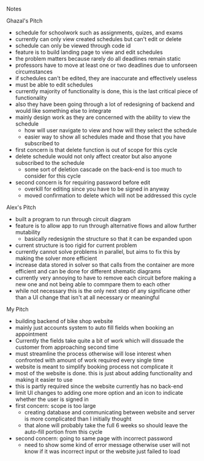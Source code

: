 Notes

Ghazal's Pitch
- schedule for schoolwork such as assignments, quizes, and exams
- currently can only view created schedules but can't edit or delete
- schedule can only be viewed through code id
- feature is to build landing page to view and edit schedules
- the problem matters because rarely do all deadlines remain static
- professors have to move at least one or two deadlines due to unforseen circumstances
- if schedules can't be edited, they are inaccurate and effectively useless
- must be able to edit schedules
- currently majority of functionality is done, this is the last critical piece of functionality
- also they have been going through a lot of redesigning of backend and would like something else to integrate
- mainly design work as they are concerned with the ability to view the schedule
    - how will user navigate to view and how will they select the schedule
    - easier way to show all schedules made and those that you have subscribed to
- first concern is that delete function is out of scope for this cycle
- delete schedule would not only affect creator but also anyone subscribed to the schedule
    - some sort of deletion cascade on the back-end is too much to consider for this cycle
- second concern is for requiring password before edit
    - overkill for editing since you have to be signed in anyway
    - moved confirmation to delete which will not be addressed this cycle

Alex's Pitch
- built a program to run through circuit diagram
- feature is to allow app to run through alternative flows and allow further mutability
    - basically redesignin the structure so that it can be expanded upon
- current structure is too rigid for current problem
- currently cannot solve problems in parallel, but aims to fix this by making the solver more efficient
- increase data stored in solver so that calls from the container are more efficient and can be done for different shematic diagrams
- currently very annoying to have to remove each circuit before making a new one and not being able to commpare them to each other
- while not necessary this is the only next step of any significane other than a UI change that isn't at all necessary or meaningful

My Pitch
- building backend of bike shop website
- mainly just accounts system to auto fill fields when booking an appointment
- Currently the fields take quite a bit of work which will dissuade the customer from approaching second time
- must streamline the process otherwise will lose interest when confronted with amount of work required every single time
- website is meant to simplify booking process not complicate it
- most of the website is done. this is just about adding functionality and making it easier to use
- this is partly required since the website currently has no back-end
- limit UI changes to adding one more option and an icon to indicate whether the user is signed in
- first concern: scope is too large
    - creating database and communicating between website and server is more complicated than I initially thought
    - that alone will probably take the full 6 weeks so should leave the auto-fill portion from this cycle
- second concern: going to same page with incorrect password
    - need to show some kind of error message otherwise user will not know if it was incorrect input or the website just failed to load